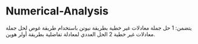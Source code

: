 # Numerical-Analysis
يتضمن:
1 حل جملة معادلات غير خطية بطريقة نيوتن باستخدام طريقة غوص لحل جملة معادلات غير خطية
2 الحل العددي لمعادلة تفاضلية بطريقة أولر هوين.
